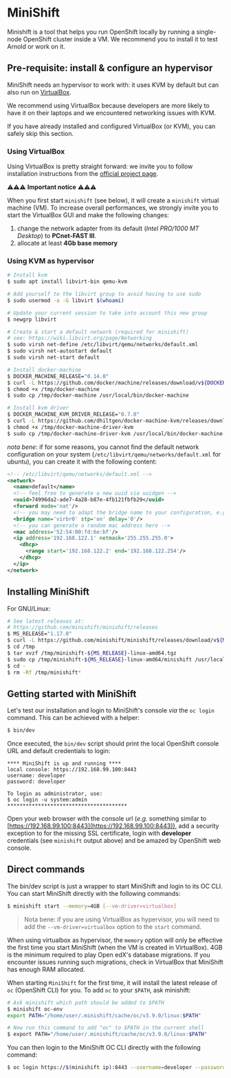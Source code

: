 # MiniShift

Minishift is a tool that helps you run OpenShift locally by running a
single-node OpenShift cluster inside a VM. We recommend you to install it to
test Arnold or work on it.


## Pre-requisite: install & configure an hypervisor

MiniShift needs an hypervisor to work with: it uses KVM by default but can also run on
[VirtualBox](https://www.virtualbox.org/wiki/Downloads). 

We recommend using VirtualBox because developers are more likely to have it on their
laptops and we encountered networking issues with KVM.

If you have already installed and configured VirtualBox (or KVM), you can safely skip
this section.


### Using VirtualBox

Using VirtualBox is pretty straight forward: we invite you to follow
installation instructions from the [official project
page](https://www.virtualbox.org/).

️⚠️️⚠️️️⚠️️ **Important notice** ⚠️️⚠️️⚠️️

When you first start `minishift` (see below), it will create a `minishift`
virtual machine (VM). To increase overall performances, we strongly invite you
to start the VirtualBox GUI and make the following changes:

1.  change the network adapter from its default (_Intel PRO/1000 MT Desktop_) to
    **PCnet-FAST III**.
2.  allocate at least **4Gb base memory**


### Using KVM as hypervisor

```bash
# Install kvm
$ sudo apt install libvirt-bin qemu-kvm

# Add yourself to the libvirt group to avoid having to use sudo
$ sudo usermod -a -G libvirt $(whoami)

# Update your current session to take into account this new group
$ newgrp libvirt

# Create & start a default network (required for minishift)
# see: https://wiki.libvirt.org/page/Networking
$ sudo virsh net-define /etc/libvirt/qemu/networks/default.xml
$ sudo virsh net-autostart default
$ sudo virsh net-start default

# Install docker-machine
$ DOCKER_MACHINE_RELEASE="0.14.0"
$ curl -L https://github.com/docker/machine/releases/download/v${DOCKER_MACHINE_RELEASE}/docker-machine-`uname -s`-`uname -m` -o /tmp/docker-machine
$ chmod +x /tmp/docker-machine
$ sudo cp /tmp/docker-machine /usr/local/bin/docker-machine

# Install kvm driver
$ DOCKER_MACHINE_KVM_DRIVER_RELEASE="0.7.0"
$ curl -L https://github.com/dhiltgen/docker-machine-kvm/releases/download/v${DOCKER_MACHINE_KVM_DRIVER_RELEASE}/docker-machine-driver-kvm -o /tmp/docker-machine-driver-kvm
$ chmod +x /tmp/docker-machine-driver-kvm
$ sudo cp /tmp/docker-machine-driver-kvm /usr/local/bin/docker-machine-driver-kvm
```

_nota bene_: if for some reasons, you cannot find the default network
configuration on your system (`/etc/libvirt/qemu/networks/default.xml` for
ubuntu), you can create it with the following content:

```xml
<!-- /etc/libvirt/qemu/networks/default.xml -->
<network>
  <name>default</name>
  <!-- feel free to generate a new uuid via uuidgen -->
  <uuid>74996da2-ade7-4a28-b87e-4fb121fbfb29</uuid>
  <forward mode='nat'/>
  <!-- you may need to adapt the bridge name to your configuration, e.g. virbr1 -->
  <bridge name='virbr0' stp='on' delay='0'/>
  <!-- you can generate a random mac address here -->
  <mac address='52:54:00:fd:6e:bf'/>
  <ip address='192.168.122.1' netmask='255.255.255.0'>
    <dhcp>
      <range start='192.168.122.2' end='192.168.122.254'/>
    </dhcp>
  </ip>
</network>
```


## Installing MiniShift

For GNU/Linux:

```bash
# See latest releases at:
# https://github.com/minishift/minishift/releases
$ MS_RELEASE="1.17.0"
$ curl -L https://github.com/minishift/minishift/releases/download/v${MS_RELEASE}/minishift-${MS_RELEASE}-linux-amd64.tgz -o /tmp/minishift-${MS_RELEASE}-linux-amd64.tgz
$ cd /tmp
$ tar xvzf /tmp/minishift-${MS_RELEASE}-linux-amd64.tgz
$ sudo cp /tmp/minishift-${MS_RELEASE}-linux-amd64/minishift /usr/local/bin/minishift
$ cd -
$ rm -Rf /tmp/minishift*
```


## Getting started with MiniShift

Let's test our installation and login to MiniShift's console _via_ the `oc login` command.
This can be achieved with a helper:

```bash
$ bin/dev
```

Once executed, the `bin/dev` script should print the local OpenShift console URL
and default credentials to login:

```
**** MiniShift is up and running ****
local console: https://192.168.99.100:8443
username: developer
password: developer

To login as administrator, use:
$ oc login -u system:admin
***************************************
```

Open your web browser with the console url (_e.g._ something similar to
[https://192.168.99.100:8443](https://192.168.99.100:8443)), add a security
exception to for the missing SSL certificate, login with **developer**
credentials (see `minishift` output above) and be amazed by OpenShift web
console.


## Direct commands

The bin/dev script is just a wrapper to start MiniShift and login to its OC CLI. You can start
MiniShift directly with the following commands:

```bash
$ minishift start --memory=4GB [--vm-driver=virtualbox]
```

> Nota bene: if you are using VirtualBox as hypervisor, you will need to add the
> `--vm-driver=virtualbox` option to the `start` command.

When using virtualbox as hypervisor, the `memory` option will only be effective the first time you
start MiniShift (when the VM is created in VirtualBox). 4GB is the minimum required to play
Open edX's database migrations. If you encounter issues running such migrations, check in
VirtualBox that MiniShift has enough RAM allocated.


When starting `MiniShift` for the first time, it will install the latest release
of `oc` (OpenShift CLI) for you. To add `oc` to your `$PATH`, ask minishift:

```bash
# Ask minishift which path should be added to $PATH
$ minishift oc-env
export PATH="/home/user/.minishift/cache/oc/v3.9.0/linux:$PATH"

# Now run this command to add "oc" to $PATH in the current shell
$ export PATH="/home/user/.minishift/cache/oc/v3.9.0/linux:$PATH"
```

You can then login to the MiniShift OC CLI directly with the following command:

```bash
$ oc login https://$(minishift ip):8443 --username=developer --password=developer
```
